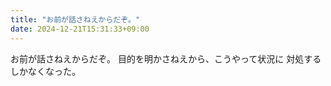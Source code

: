 ```yaml
---
title: "お前が話さねえからだぞ。"
date: 2024-12-21T15:31:33+09:00
---
```

お前が話さねえからだぞ。
目的を明かさねえから、こうやって状況に
対処するしかなくなった。
